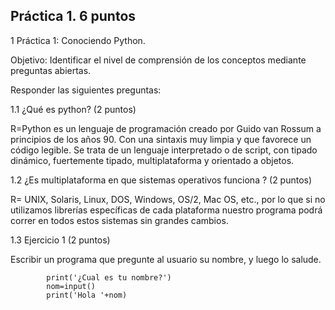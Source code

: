 ## Práctica 1. 6 puntos
1 Práctica 1: Conociendo Python.

Objetivo: Identificar el nivel de comprensión de los conceptos mediante preguntas
abiertas.

Responder las siguientes preguntas:

1.1 ¿Qué es python? (2 puntos)

R=Python es un lenguaje de programación creado por Guido van Rossum a principios
 de los años 90. Con una sintaxis muy limpia y que favorece un código legible. Se trata
 de un lenguaje interpretado o de script, con tipado dinámico, fuertemente tipado, multiplataforma y orientado a objetos.

1.2 ¿Es multiplataforma en que sistemas operativos funciona ? (2 puntos)

R= UNIX, Solaris, Linux, DOS, Windows, OS/2, Mac OS, etc., por lo que si no utilizamos librerías específicas
  de cada plataforma nuestro programa podrá correr en todos estos sistemas sin grandes cambios.

1.3 Ejercicio 1 (2 puntos)

Escribir un programa que pregunte al usuario su nombre, y luego lo salude.

            print('¿Cual es tu nombre?')
            nom=input()
            print('Hola '+nom)

